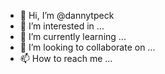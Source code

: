 - 👋 Hi, I’m @dannytpeck
- 👀 I’m interested in ...
- 🌱 I’m currently learning ...
- 💞️ I’m looking to collaborate on ...
- 📫 How to reach me ...

<!---
dannytpeck/dannytpeck is a ✨ special ✨ repository because its `README.md` (this file) appears on your GitHub profile.
You can click the Preview link to take a look at your changes.
--->
